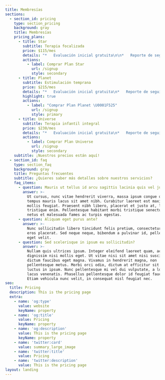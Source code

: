 ```yaml
---
title: Membresías
sections:
  - section_id: pricing
    type: section_pricing
    background: gray
    title: Membresías
    pricing_plans:
      - title: Star
        subtitle: Terapia focalizada
        price: $115/mes
        details: "*   Evaluación inicial gratuita\n\n*   Reporte de seguimiento mensual\n\n*   De lunes a sábado (bajo previo agendamiento)\n\n*   Horario de atención: 9AM a 6PM\n\n*   Sesiones de 30 mins.\n\n**Solo una terapia:**\n\n1.  Terapia física \U0001F93E‍♀️\n\n2.  Terapia ocupacional \U0001F3A8\n\n3.  Hidroterapia \U0001F4A6\n\n4.  Terapia del Lenguaje \U0001F445\n\n5.  Canoterapia  \U0001F436\n"
        actions:
          - label: Comprar Plan Star
            url: /signup
            style: secondary
      - title: Planet
        subtitle: Estimulación temprana
        price: $215/mes
        details: "*   Evaluación inicial gratuita\n*   Reporte de seguimiento mensual\n*   De lunes a sábado (bajo agendamiento previo)\n*   *   Horario de atención: 9AM a 6PM\n\n    *   *   Sesiones de 1h.\n\n**3 terapias por sesión:**\n\n*   Terapia física \U0001F93E‍♀️\n\n*   Terapia ocupacional \U0001F3A8\n\n*   Hidroterapia  \U0001F4A6\n"
        highlight: true
        actions:
          - label: "Comprar Plan Planet \U0001F525"
            url: /signup
            style: primary
      - title: Universe
        subtitle: Terapia infantil integral
        price: $230/mes
        details: "*   Evaluación inicial gratuita\n*   Reporte de seguimiento mensual\n*   De lunes a sábado (bajo agendamiento previo)\n*   Horario de atención: 9AM a 6PM\n*   Sesiones de 1h.\n\n**3 terapias por sesión**\n\n1.  Terapia física \U0001F93E‍♀️\n\n2.  Terapia ocupacional \U0001F3A8\n\n3.  Hidroterapia \U0001F4A6\n\n*   **+ 1 sesión de Hidroterapia extra \U0001F4A6**\n*   **+ 2 sesiones de Canoterapia \U0001F436**\n*   **+ 1 sesión de Terapia del Lenguaje \U0001F445**\n"
        actions:
          - label: Comprar Plan Universe
            url: /signup
            style: secondary
    subtitle: ¡Nuestros precios están aquí!
  - section_id: faq
    type: section_faq
    background: gray
    title: Preguntas frecuentes
    subtitle: ¿Quieres saber más detalles sobre nuestros servicios?
    faq_items:
      - question: Mauris ut tellus id arcu sagittis lacinia quis vel justo?
        answer: >-
          Ut cursus, nunc vitae hendrerit viverra, massa ipsum congue quam, sed
          tempus mauris lacus sit amet nibh. Curabitur laoreet est maximus
          mollis feugiat. Praesent nibh libero, placerat et justo at, luctus
          tristique enim. Pellentesque habitant morbi tristique senectus et
          netus et malesuada fames ac turpis egestas.
      - question: Aliquam eget purus ante?
        answer: >-
          Nunc sollicitudin libero tincidunt felis pretium, consectetur aliquam
          eros placerat. Sed neque neque, bibendum a pulvinar id, pellentesque
          eget velit.
      - question: Sed scelerisque in ipsum eu sollicitudin?
        answer: >-
          Nullam quis ultrices ipsum. Integer eleifend laoreet quam, ac
          dignissim nisi mollis eget. Ut vitae nisi sit amet nisi suscipit
          dictum faucibus eget magna. Vivamus in hendrerit magna, non
          pellentesque metus. Morbi orci odio, dictum at efficitur sit amet,
          luctus in ipsum. Nunc pellentesque mi vel dui vulputate, a lobortis
          lacus venenatis. Phasellus pellentesque dolor id feugiat faucibus.
          Etiam vehicula nunc velit, in consequat nisl feugiat nec.
seo:
  title: Pricing
  description: This is the pricing page
  extra:
    - name: 'og:type'
      value: website
      keyName: property
    - name: 'og:title'
      value: Pricing
      keyName: property
    - name: 'og:description'
      value: This is the pricing page
      keyName: property
    - name: 'twitter:card'
      value: summary_large_image
    - name: 'twitter:title'
      value: Pricing
    - name: 'twitter:description'
      value: This is the pricing page
layout: landing
---
```

